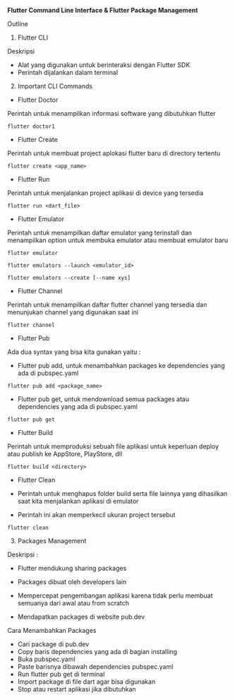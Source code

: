 **Flutter Command Line Interface & Flutter Package Management**

Outline

1. Flutter CLI

Deskripsi 

* Alat yang digunakan untuk berinteraksi dengan Flutter SDK
* Perintah dijalankan dalam terminal

2. Important CLI Commands

* Flutter Doctor

Perintah untuk menampilkan informasi software yang dibutuhkan flutter

```flutter doctor1```

* Flutter Create

Perintah untuk membuat project aplokasi flutter baru di directory tertentu

```flutter create <app_name>```

* Flutter Run

Perintah untuk menjalankan project aplikasi di device yang tersedia

```flutter run <dart_file>```

* Flutter Emulator

Perintah untuk menampilkan daftar emulator yang terinstall dan menampilkan option untuk membuka emulator atau membuat emulator baru

```flutter emulator```

```flutter emulators --launch <emulator_id>```

```flutter emulators --create [--name xys]```

* Flutter Channel

Perintah untuk menampilkan daftar flutter channel yang tersedia dan menunjukan channel yang digunakan saat ini

```flutter channel```

* Flutter Pub

Ada dua syntax yang bisa kita gunakan yaitu :

* Flutter pub add, untuk menambahkan packages ke dependencies yang ada di pubspec.yaml

```flutter pub add <package_name>```

* Flutter pub get, untuk mendownload semua packages atau dependencies yang ada di pubspec.yaml

```flutter pub get```

* Flutter Build

Perintah untuk memproduksi sebuah file aplikasi untuk keperluan deploy atau publish ke AppStore, PlayStore, dll

```flutter build <directory>```

* Flutter Clean

* Perintah untuk menghapus folder build serta file lainnya yang dihasilkan saat kita menjalankan aplikasi di emulator

* Perintah ini akan memperkecil ukuran project tersebut

```flutter clean```

3. Packages Management

Deskripsi :

* Flutter mendukung sharing packages

* Packages dibuat oleh developers lain

* Mempercepat pengembangan aplikasi karena tidak perlu membuat semuanya dari awal atau from scratch

* Mendapatkan packages di website pub.dev

Cara Menambahkan Packages 

* Cari package di pub.dev
* Copy baris dependencies yang ada di bagian installing
* Buka pubspec.yaml
* Paste barisnya dibawah dependencies pubspec.yaml
* Run flutter pub get di terminal 
* Import package di file dart agar bisa digunakan
* Stop atau restart aplikasi jika dibutuhkan

